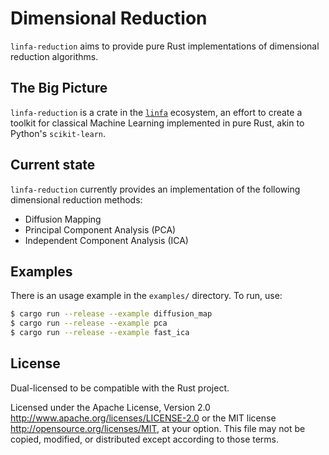 # Dimensional Reduction

`linfa-reduction` aims to provide pure Rust implementations of dimensional reduction algorithms. 

## The Big Picture

`linfa-reduction` is a crate in the [`linfa`](https://crates.io/crates/linfa) ecosystem, an effort to create a toolkit for classical Machine Learning implemented in pure Rust, akin to Python's `scikit-learn`.

## Current state

`linfa-reduction` currently provides an implementation of the following dimensional reduction methods: 
- Diffusion Mapping
- Principal Component Analysis (PCA)
- Independent Component Analysis (ICA)

## Examples

There is an usage example in the `examples/` directory. To run, use:

```bash
$ cargo run --release --example diffusion_map
$ cargo run --release --example pca
$ cargo run --release --example fast_ica
```

## License
Dual-licensed to be compatible with the Rust project.

Licensed under the Apache License, Version 2.0 <http://www.apache.org/licenses/LICENSE-2.0> or the MIT license <http://opensource.org/licenses/MIT>, at your option. This file may not be copied, modified, or distributed except according to those terms.
